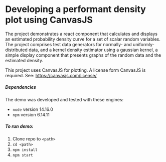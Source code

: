 # Developing a performant density plot using CanvasJS

The project demonstrates a react component that calculates and displays an estimated probability density curve for a set of scalar random variables.  The project comprises test data generators for normally- and uniformly-distributed data, and a kernel density estimator using a gaussian kernel, a simple display component that presents graphs of the random data and the estimated density.

This project uses CanvasJS for plotting. A license form CanvasJS is required.  See: https://canvasjs.com/license/

##### Dependencies
The demo was developed and tested with these engines:
* `node` version 14.16.0
* `npm`  version 6.14.11

##### To run demo:
1. Clone repo to `<path>`
2. `cd <path>`
3. `npm install`
4. `npm start`

